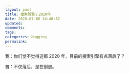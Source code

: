```yaml
---
layout: post
title: 搜索引擎于2020年
date: 2020-07-08 14:40:32
updated:
comments:
tags:
categories: Nagging
permalink:
---
```


我：你们觉不觉得这都 2020 年，目前的搜索引擎有点落后了？

酋：不仅落后，是在倒退。

